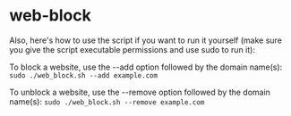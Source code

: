 # web-block

Also, here's how to use the script if you want to run it yourself (make sure you give the script executable permissions and use sudo to run it): 

To block a website, use the --add option followed by the domain name(s):
```sudo ./web_block.sh --add example.com``` 

To unblock a website, use the --remove option followed by the domain name(s):
```sudo ./web_block.sh --remove example.com```
